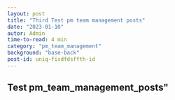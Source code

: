 ```yaml
---
layout: post
title: "Third Test pm team management posts"
date: "2023-01-10"
autor: Admin
time-to-read: 4 min
category: "pm_team_management"
background: "base-back"
post-id: uniq-fisdfdsffth-id
---
```


## Test pm_team_management_posts"